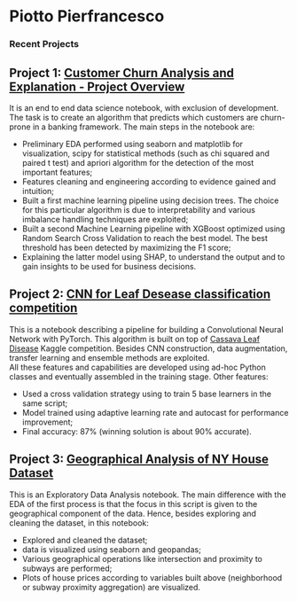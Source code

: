 # Piotto Pierfrancesco

### Recent Projects

## Project 1: [Customer Churn Analysis and Explanation - Project Overview](https://www.kaggle.com/pier994/interpretable-customer-churn-analysis)
It is an end to end data science notebook, with exclusion of development. The task is to create an algorithm that predicts which customers are churn-prone in a banking framework. The main steps in the notebook are:
* Preliminary EDA performed using seaborn and matplotlib for visualization, scipy for statistical methods (such as chi squared and paired t test) and apriori algorithm for the detection of the most important features;
* Features cleaning and engineering according to evidence gained and intuition;
* Built a first machine learning pipeline using decision trees. The choice for this particular algorithm is due to interpretability and various imbalance handling techniques are exploited;
* Built a second Machine Learning pipeline with XGBoost optimized using Random Search Cross Validation to reach the best model. The best threshold has been detected by maximizing the F1 score;
* Explaining the latter model using SHAP, to understand the output and to gain insights to be used for business decisions.

## Project 2: [CNN for Leaf Desease classification competition](https://www.kaggle.com/pier994/how-to-build-a-simple-cnn-for-image-recognition)
This is a notebook describing a pipeline for building a Convolutional Neural Network with PyTorch. This algorithm is built on top of [Cassava Leaf Disease](https://www.kaggle.com/c/cassava-leaf-disease-classification) Kaggle competition. Besides CNN construction, data augmentation, transfer learning and ensemble methods are exploited.  
All these features and capabilities are developed using ad-hoc Python classes and eventually assembled in the training stage.
Other features:
* Used a cross validation strategy using to train 5 base learners in the same script;
* Model trained using adaptive learning rate and autocast for performance improvement;
* Final accuracy: 87% (winning solution is about 90% accurate).

## Project 3: [Geographical Analysis of NY House Dataset](https://www.kaggle.com/pier994/geographical-analysis-and-geopandas)
This is an Exploratory Data Analysis notebook. The main difference with the EDA of the first process is that the focus in this script is given to the geographical component of the data. Hence, besides exploring and cleaning the dataset, in this notebook:
* Explored and cleaned the dataset;
* data is visualized using seaborn and geopandas;
* Various geographical operations like intersection and proximity to subways are performed;
* Plots of house prices according to variables built above (neighborhood or subway proximity aggregation) are visualized.
